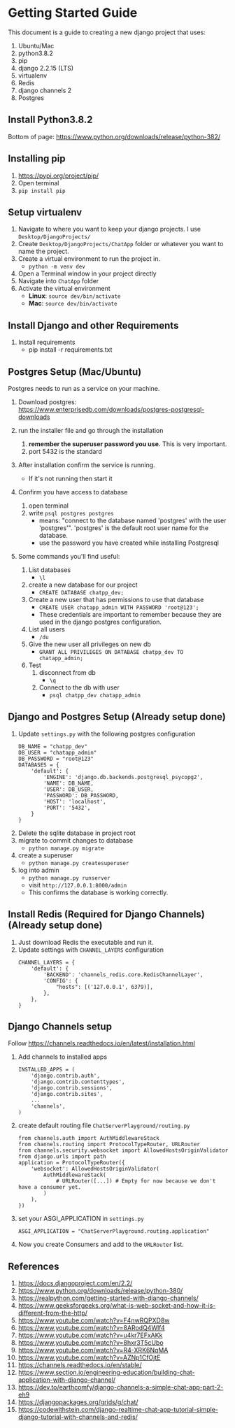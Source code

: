 # Getting Started Guide 
This document is a guide to creating a new django project that uses:
1. Ubuntu/Mac
2. python3.8.2
3. pip
4. django 2.2.15 (LTS)
5. virtualenv
6. Redis
7. django channels 2
8. Postgres

## Install Python3.8.2
Bottom of page: https://www.python.org/downloads/release/python-382/

## Installing pip
1. https://pypi.org/project/pip/
2. Open terminal
3. `pip install pip`

## Setup virtualenv
1. Navigate to where you want to keep your django projects. I use `Desktop/DjangoProjects/`
2. Create `Desktop/DjangoProjects/ChatApp` folder or whatever you want to name the project.
3. Create a virtual environment to run the project in.
	- `python -m venv dev`
4. Open a Terminal window in your project directly
5. Navigate into `ChatApp` folder
6. Activate the virtual environment
	- **Linux**: `source dev/bin/activate`
	- **Mac**: `source dev/bin/activate`


## Install Django and other Requirements
1. Install requirements
	- pip install -r requirements.txt


## Postgres Setup (Mac/Ubuntu)
Postgres needs to run as a service on your machine. 
1. Download postgres: https://www.enterprisedb.com/downloads/postgres-postgresql-downloads

2. run the installer file and go through the installation
	1. **remember the superuser password you use.** This is very important.
	2. port 5432 is the standard
3. After installation confirm the service is running.
	- If it's not running then start it
4. Confirm you have access to database
	1. open terminal
	2. write `psql postgres postgres`
		- means: "connect to the database named 'postgres' with the user 'postgres'". 'postgres' is the default root user name for the database.
		- use the password you have created while installing Postgresql
5. Some commands you'll find useful:
	1. List databases
		- `\l`
	2. create a new database for our project
		- `CREATE DATABASE chatpp_dev;`
	3. Create a new user that has permissions to use that database
		- `CREATE USER chatapp_admin WITH PASSWORD 'root@123';`
		- These credentials are important to remember because they are used in the django postgres configuration.
	4. List all users
		- `/du`
	5. Give the new user all privileges on new db
		- `GRANT ALL PRIVILEGES ON DATABASE chatpp_dev TO chatapp_admin;`
	6. Test
		1. disconnect from db
			- `\q`
		2. Connect to the db with user
			- `psql chatpp_dev chatapp_admin`


## Django and Postgres Setup (Already setup done)

1. Update `settings.py` with the following postgres configuration
	```
	DB_NAME = "chatpp_dev"
	DB_USER = "chatapp_admin"
	DB_PASSWORD = "root@123"
	DATABASES = {
	    'default': {
	        'ENGINE': 'django.db.backends.postgresql_psycopg2',
	        'NAME': DB_NAME,
	        'USER': DB_USER,
	        'PASSWORD': DB_PASSWORD,
	        'HOST': 'localhost',
	        'PORT': '5432',
	    }
	}
	```
2. Delete the sqlite database in project root
3. migrate to commit changes to database
	- `python manage.py migrate`
4. create a superuser
	- `python manage.py createsuperuser`
5. log into admin
	- `python manage.py runserver`
	- visit `http://127.0.0.1:8000/admin`
	- This confirms the database is working correctly.


## Install Redis (Required for Django Channels)(Already setup done)
1. Just download Redis the executable and run it.
2. Update settings with `CHANNEL_LAYERS` configuration
	```
	CHANNEL_LAYERS = {
	    'default': {
	        'BACKEND': 'channels_redis.core.RedisChannelLayer',
	        'CONFIG': {
	            "hosts": [('127.0.0.1', 6379)],
	        },
	    },
	}
	```


## Django Channels setup
Follow https://channels.readthedocs.io/en/latest/installation.html
1. Add channels to installed apps
	```
	INSTALLED_APPS = (
	    'django.contrib.auth',
	    'django.contrib.contenttypes',
	    'django.contrib.sessions',
	    'django.contrib.sites',
	    ...
	    'channels',
	)
	```
2. create default routing file `ChatServerPlayground/routing.py`
	```
	from channels.auth import AuthMiddlewareStack
	from channels.routing import ProtocolTypeRouter, URLRouter
	from channels.security.websocket import AllowedHostsOriginValidator
	from django.urls import path
	application = ProtocolTypeRouter({
		'websocket': AllowedHostsOriginValidator(
			AuthMiddlewareStack(
				# URLRouter([...]) # Empty for now because we don't have a consumer yet.
			)
		),
	})
	```

3. set your ASGI_APPLICATION in `settings.py`
	```
	ASGI_APPLICATION = "ChatServerPlayground.routing.application"
	```
4. Now you create Consumers and add to the `URLRouter` list.

## References
1. https://docs.djangoproject.com/en/2.2/
2. https://www.python.org/downloads/release/python-380/
3. https://realpython.com/getting-started-with-django-channels/
4. https://www.geeksforgeeks.org/what-is-web-socket-and-how-it-is-different-from-the-http/
5. https://www.youtube.com/watch?v=F4nwRQPXD8w
6. https://www.youtube.com/watch?v=8ARodQ4Wlf4
7. https://www.youtube.com/watch?v=u4kr7EFxAKk
8. https://www.youtube.com/watch?v=8hxr3T5cUbo
9. https://www.youtube.com/watch?v=R4-XRK6NqMA
10. https://www.youtube.com/watch?v=AZNp1CfOjtE
11. https://channels.readthedocs.io/en/stable/
12. https://www.section.io/engineering-education/building-chat-application-with-django-channel/
13. https://dev.to/earthcomfy/django-channels-a-simple-chat-app-part-2-eh9
14. https://djangopackages.org/grids/g/chat/
15. https://codewithstein.com/django-realtime-chat-app-tutorial-simple-django-tutorial-with-channels-and-redis/
